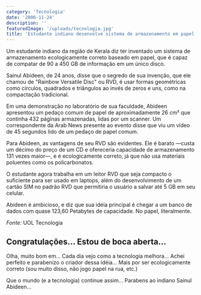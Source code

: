 ```yaml
---
category: 'Tecnologia'
date: '2006-11-24'
description: ''
featuredImage: '/uploads/tecnologia.jpg'
title: 'Estudante indiano desenvolve sistema de armazenamento em papel'
---
```


Um estudante indiano da região de Kerala diz ter inventado um sistema de armazenamento ecologicamente correto baseado em papel, que é capaz de compatar de 90 a 450 GB de informação em um único disco.

Sainul Abideen, de 24 anos, disse que o segredo de sua invenção, que ele chamou de "Rainbow Versatile Disc" ou RVD, é usar formas geométricas como círculos, quadrados e triângulos ao invés de zeros e uns, como na compactação tradicional.

Em uma demonstração no laboratório de sua faculdade, Abideen apresentou um pedaço comum de papel de aproximadamente 26 cm² que continha 432 páginas armazenadas, lidas por um scanner. Um correspondente da Arab News presente ao evento disse que viu um vídeo de 45 segundos lido de um pedaço de papel comum.

Para Abideen, as vantagens de seu RVD são evidentes. Ele é barato —custa um décimo do preço de um CD e ofereceria capacidade de armazenamento 131 vezes maior—, e é ecologicamente correto, já que não usa materiais poluentes como os policarbonatos.

O estudante agora trabalha em um leitor RVD que seja compacto o suficiente para ser usado em laptops, além do desenvolvimento de um cartão SIM no padrão RVD que permitiria o usuário a salvar até 5 GB em seu celular.

Abideen é ambicioso, e diz que sua idéia principal é chegar a um banco de dados com quase 123,60 Petabytes de capacidade. No papel, literalmente.

_Fonte:_ UOL Tecnologia

## Congratulações... Estou de boca aberta...

Olha, muito bom em... Cada dia vejo como a tecnologia melhora... Achei perfeito e parabenizo o criador dessa idéia... Mais por ser ecologicamente correto (sou muito disso, não jogo papel na rua, etc.)

Que o mundo (e a tecnologia) continue assim... Parabens ao indiano Sainul Abideen...
